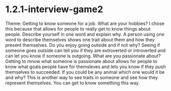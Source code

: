 # 1.2.1-interview-game2
Theme: Getting to know someone for a job.
What are your hobbies?
I chose this because that allows for people to really get to know things about people.
Describe yourself in one word and explain why.
A person using one word to describe themselves shows one trait about them and how they present themselves.
Do you enjoy going outside and if not why?
Seeing if someone goes outside can tell you if they are extroverted or introverted and can let you know if someone is outgoing.
What are you passionate about?
Getting to mnow what someone is passionate about allows for people to know what goals people have for themsleves and lets you know if they push themselves to succeeded.
If you could be any animal which one would it be and why?
This is another way to see traits in someone and see how they represent themselves. You can get to know something this way.
